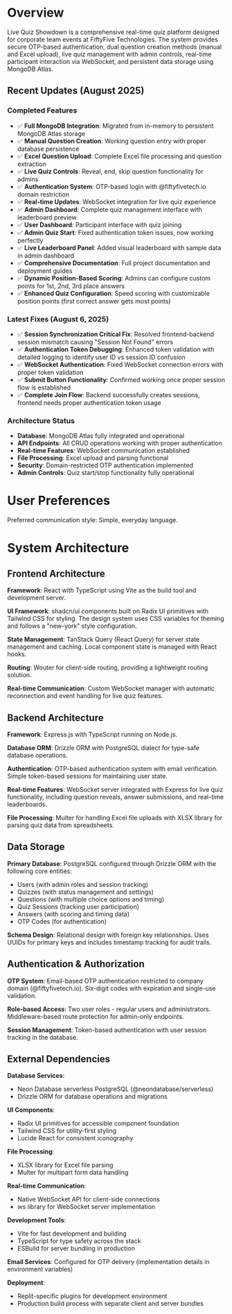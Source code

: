 # Overview

Live Quiz Showdown is a comprehensive real-time quiz platform designed for corporate team events at FiftyFive Technologies. The system provides secure OTP-based authentication, dual question creation methods (manual and Excel upload), live quiz management with admin controls, real-time participant interaction via WebSocket, and persistent data storage using MongoDB Atlas.

## Recent Updates (August 2025)

### Completed Features
- ✅ **Full MongoDB Integration**: Migrated from in-memory to persistent MongoDB Atlas storage
- ✅ **Manual Question Creation**: Working question entry with proper database persistence  
- ✅ **Excel Question Upload**: Complete Excel file processing and question extraction
- ✅ **Live Quiz Controls**: Reveal, end, skip question functionality for admins
- ✅ **Authentication System**: OTP-based login with @fiftyfivetech.io domain restriction
- ✅ **Real-time Updates**: WebSocket integration for live quiz experience
- ✅ **Admin Dashboard**: Complete quiz management interface with leaderboard preview
- ✅ **User Dashboard**: Participant interface with quiz joining
- ✅ **Admin Quiz Start**: Fixed authentication token issues, now working perfectly
- ✅ **Live Leaderboard Panel**: Added visual leaderboard with sample data in admin dashboard
- ✅ **Comprehensive Documentation**: Full project documentation and deployment guides
- ✅ **Dynamic Position-Based Scoring**: Admins can configure custom points for 1st, 2nd, 3rd place answers
- ✅ **Enhanced Quiz Configuration**: Speed scoring with customizable position points (first correct answer gets most points)

### Latest Fixes (August 6, 2025)
- ✅ **Session Synchronization Critical Fix**: Resolved frontend-backend session mismatch causing "Session Not Found" errors
- ✅ **Authentication Token Debugging**: Enhanced token validation with detailed logging to identify user ID vs session ID confusion
- ✅ **WebSocket Authentication**: Fixed WebSocket connection errors with proper token validation 
- ✅ **Submit Button Functionality**: Confirmed working once proper session flow is established
- ✅ **Complete Join Flow**: Backend successfully creates sessions, frontend needs proper authentication token usage

### Architecture Status
- **Database**: MongoDB Atlas fully integrated and operational
- **API Endpoints**: All CRUD operations working with proper authentication
- **Real-time Features**: WebSocket communication established
- **File Processing**: Excel upload and parsing functional
- **Security**: Domain-restricted OTP authentication implemented
- **Admin Controls**: Quiz start/stop functionality fully operational

# User Preferences

Preferred communication style: Simple, everyday language.

# System Architecture

## Frontend Architecture

**Framework**: React with TypeScript using Vite as the build tool and development server.

**UI Framework**: shadcn/ui components built on Radix UI primitives with Tailwind CSS for styling. The design system uses CSS variables for theming and follows a "new-york" style configuration.

**State Management**: TanStack Query (React Query) for server state management and caching. Local component state is managed with React hooks.

**Routing**: Wouter for client-side routing, providing a lightweight routing solution.

**Real-time Communication**: Custom WebSocket manager with automatic reconnection and event handling for live quiz features.

## Backend Architecture

**Framework**: Express.js with TypeScript running on Node.js.

**Database ORM**: Drizzle ORM with PostgreSQL dialect for type-safe database operations.

**Authentication**: OTP-based authentication system with email verification. Simple token-based sessions for maintaining user state.

**Real-time Features**: WebSocket server integrated with Express for live quiz functionality, including question reveals, answer submissions, and real-time leaderboards.

**File Processing**: Multer for handling Excel file uploads with XLSX library for parsing quiz data from spreadsheets.

## Data Storage

**Primary Database**: PostgreSQL configured through Drizzle ORM with the following core entities:
- Users (with admin roles and session tracking)
- Quizzes (with status management and settings)
- Questions (with multiple choice options and timing)
- Quiz Sessions (tracking user participation)
- Answers (with scoring and timing data)
- OTP Codes (for authentication)

**Schema Design**: Relational design with foreign key relationships. Uses UUIDs for primary keys and includes timestamp tracking for audit trails.

## Authentication & Authorization

**OTP System**: Email-based OTP authentication restricted to company domain (@fiftyfivetech.io). Six-digit codes with expiration and single-use validation.

**Role-based Access**: Two user roles - regular users and administrators. Middleware-based route protection for admin-only endpoints.

**Session Management**: Token-based authentication with user session tracking in the database.

## External Dependencies

**Database Services**: 
- Neon Database serverless PostgreSQL (@neondatabase/serverless)
- Drizzle ORM for database operations and migrations

**UI Components**:
- Radix UI primitives for accessible component foundation
- Tailwind CSS for utility-first styling
- Lucide React for consistent iconography

**File Processing**:
- XLSX library for Excel file parsing
- Multer for multipart form data handling

**Real-time Communication**:
- Native WebSocket API for client-side connections
- ws library for WebSocket server implementation

**Development Tools**:
- Vite for fast development and building
- TypeScript for type safety across the stack
- ESBuild for server bundling in production

**Email Services**: Configured for OTP delivery (implementation details in environment variables)

**Deployment**: 
- Replit-specific plugins for development environment
- Production build process with separate client and server bundles